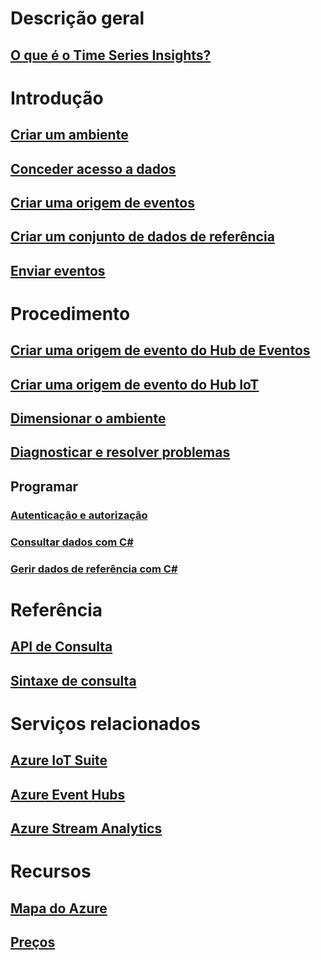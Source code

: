 # Descrição geral
## [O que é o Time Series Insights?](time-series-insights-overview.md)

# Introdução
## [Criar um ambiente](time-series-insights-get-started.md)
## [Conceder acesso a dados](time-series-insights-data-access.md)
## [Criar uma origem de eventos](time-series-insights-add-event-source.md)
## [Criar um conjunto de dados de referência](time-series-insights-add-reference-data-set.md)
## [Enviar eventos](time-series-insights-send-events.md)

# Procedimento
## [Criar uma origem de evento do Hub de Eventos](time-series-insights-how-to-add-an-event-source-eventhub.md)
## [Criar uma origem de evento do Hub IoT](time-series-insights-how-to-add-an-event-source-iothub.md)
## [Dimensionar o ambiente](time-series-insights-how-to-scale-your-environment.md)
## [Diagnosticar e resolver problemas](time-series-insights-diagnose-and-solve-problems.md)
## Programar
### [Autenticação e autorização](time-series-insights-authentication-and-authorization.md)
### [Consultar dados com C#](time-series-insights-query-data-csharp.md)
### [Gerir dados de referência com C#](time-series-insights-manage-reference-data-csharp.md)

# Referência
## [API de Consulta](/rest/api/time-series-insights/time-series-insights-reference-queryapi)
## [Sintaxe de consulta](/rest/api/time-series-insights/time-series-insights-reference-query-syntax)

# Serviços relacionados
## [Azure IoT Suite](/azure/iot-suite/)
## [Azure Event Hubs](/azure/event-hubs/)
## [Azure Stream Analytics](/azure/stream-analytics/)

# Recursos
## [Mapa do Azure](https://azure.microsoft.com/roadmap/?category=internet-of-things)
## [Preços](https://azure.microsoft.com/pricing/details/time-series-insights/)
